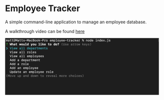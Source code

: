 # Employee Tracker

A simple command-line application to manage an employee database.

A walkthrough video can be found [here](https://drive.google.com/file/d/1HLVuPxVA3Wk6Ov9HhEWfikQu6JjU_-uM/view)

![screenshot](./screenshot.png)
